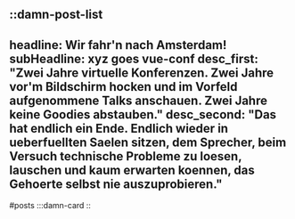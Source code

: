 ::damn-post-list
---
headline: Wir fahr'n nach Amsterdam!
subHeadline: xyz goes vue-conf
desc_first: "Zwei Jahre virtuelle Konferenzen. Zwei Jahre vor'm Bildschirm hocken und im Vorfeld aufgenommene Talks anschauen. Zwei Jahre keine Goodies abstauben."
desc_second: "Das hat endlich ein Ende. Endlich wieder in ueberfuellten Saelen sitzen, dem Sprecher, beim Versuch technische Probleme zu loesen, lauschen und kaum erwarten koennen, das Gehoerte selbst nie auszuprobieren."
---
#posts
  :::damn-card
::